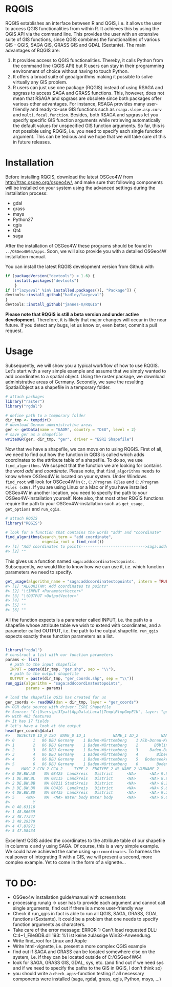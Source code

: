 <!-- README.md is generated from README.Rmd. Please edit that file -->
<!-- C:\OSGeo4W64\bin\python-qgis -> opens Python!! -->
RQGIS
=====

RQGIS establishes an interface between R and QGIS, i.e. it allows the user to access QGIS functionalities from within R. It achieves this by using the QGIS API via the command line. This provides the user with an extensive suite of GIS functions, since QGIS combines the functionalities of various GIS - QGIS, SAGA GIS, GRASS GIS and GDAL (Sextante). The main advantages of RQGIS are:

1.  It provides access to QGIS functionalities. Thereby, it calls Python from the command line (QGIS API) but R users can stay in their programming environment of choice without having to touch Python.
2.  It offers a broad suite of geoalgorithms making it possible to solve virtually any GIS problem.
3.  R users can just use one package (RQGIS) instead of using RSAGA and spgrass to access SAGA and GRASS functions. This, however, does not mean that RSAGA and spgrass are obsolete since both packages offer various other advantages. For instance, RSAGA provides many user-friendly and ready-to-use GIS functions such as `rsaga.slope.asp.curv` and `multi.focal.function`. Besides, both RSAGA and spgrass let you specify specific GIS function arguments while retrieving automatically the default values for unspecified GIS function arguments. So far, this is not possible using RQGIS, i.e. you need to specify each single function argument. This can be tedious and we hope that we will take care of this in future releases.

Installation
============

Before installing RQGIS, download the latest OSGeo4W from <http://trac.osgeo.org/osgeo4w/>, and make sure that following components will be installed on your system using the advanced settings during the installation process:

-   gdal
-   grass
-   msys
-   Python27
-   qgis
-   Qt4
-   saga

After the installation of OSGeo4W these programs should be found in `../OSGeo4W64/apps`. Soon, we will also provide you with a detailed OSGeo4W installation manual.

You can install the latest RQGIS development version from Github with

``` r
if (packageVersion("devtools") < 1.6) {
    install.packages("devtools")    
    }
if (!"lazyeval" %in% installed.packages()[, "Package"]) {
devtools::install_github("hadley/lazyeval")  
}
devtools::install_github("jannes-m/RQGIS")
```

**Please note that RQGIS is still a beta version and under active development.** Therefore, it is likely that major changes will occur in the near future. If you detect any bugs, let us know or, even better, commit a pull request.

Usage
=====

Subsequently, we will show you a typical workflow of how to use RQGIS. Let's start with a very simple example and assume that we simply wanted to add coordinates to a spatial object. Using the raster package, we download administrative areas of Germany. Secondly, we save the resulting SpatialObject as a shapefile in a temporary folder.

``` r
# attach packages
library("raster")
library("rgdal")

# define path to a temporary folder
dir_tmp <- tempdir()
# download German administrative areas
ger <- getData(name = "GADM", country = "DEU", level = 2)
# save ger as a shapefile
writeOGR(ger, dir_tmp, "ger", driver = "ESRI Shapefile")
```

Now that we have a shapefile, we can move on to using RQGIS. First of all, we need to find out how the function in QGIS is called which adds coordinates to the attribute table of a shapefile. To do so, we use `find_algorithms`. We suspect that the function we are looking for contains the word *add* and *coordinate*. Please note, that `find_algorithms` needs to know where OSGeo4W is located on your system. Under Windows `find_root` will look for OSGeo4W in `C:`, `C:/Program Files` and `C:/Program Files (x86)`. If you are using Linux or a Mac or if you have installed OSGeo4W in another location, you need to specify the path to your OSGeo4W-installation yourself. Note also, that most other RQGIS functions require the path to your OSGeo4W-installation such as `get_usage`, `get_options` and `run_qgis`.

``` r
# attach RQGIS
library("RQGIS")

# look for a function that contains the words "add" and "coordinate"
find_algorithms(search_term = "add coordinate", 
                osgeo4w_root = find_root())
#> [1] "Add coordinates to points---------------------------->saga:addcoordinatestopoints"
#> [2] ""
```

This gives us a function named `saga:addcoordinatestopoints`. Subsequently, we would like to know how we can use it, i.e. which function parameters we need to specify.

``` r
get_usage(algorithm_name = "saga:addcoordinatestopoints", intern = TRUE)
#> [1] "ALGORITHM: Add coordinates to points"
#> [2] "\tINPUT <ParameterVector>"            
#> [3] "\tOUTPUT <OutputVector>"              
#> [4] ""                                    
#> [5] ""                                    
#> [6] ""
```

All the function expects is a parameter called INPUT, i.e. the path to a shapefile whose attribute table we wish to extend with coordinates, and a parameter called OUTPUT, i.e. the path to the output shapefile. `run_qgis` expects exactly these function parameters as a list.

``` r

library("rgdal")
# construct a list with our function parameters
params <- list(
  # path to the input shapefile
  INPUT = paste(dir_tmp, "ger.shp", sep = "\\"),
  # path to the output shapefile
  OUTPUT = paste(dir_tmp, "ger_coords.shp", sep = "\\"))
run_qgis(algorithm = "saga:addcoordinatestopoints", 
         params = params)

# load the shapefile QGIS has created for us
ger_coords <- readOGR(dsn = dir_tmp, layer = "ger_coords")
#> OGR data source with driver: ESRI Shapefile 
#> Source: "C:\Users\pi37pat\AppData\Local\Temp\RtmpGmpE1U", layer: "ger_coords"
#> with 403 features
#> It has 17 fields
# let's have a look at the output
head(ger_coords@data)
#>   OBJECTID ID_0 ISO  NAME_0 ID_1            NAME_1 ID_2          NAME_2
#> 0        1   86 DEU Germany    1 Baden-Württemberg    1 Alb-Donau-Kreis
#> 1        2   86 DEU Germany    1 Baden-Württemberg    2       Böblingen
#> 2        3   86 DEU Germany    1 Baden-Württemberg    3     Baden-Baden
#> 3        4   86 DEU Germany    1 Baden-Württemberg    4        Biberach
#> 4        5   86 DEU Germany    1 Baden-Württemberg    5   Bodenseekreis
#> 5        6   86 DEU Germany    1 Baden-Württemberg    6        Bodensee
#>     HASC_2 CCN_2 CCA_2     TYPE_2  ENGTYPE_2 NL_NAME_2 VARNAME_2        X
#> 0 DE.BW.AD    NA 08425  Landkreis   District      <NA>      <NA> 9.948325
#> 1 DE.BW.BL    NA 08115  Landkreis   District      <NA>      <NA> 8.938024
#> 2 DE.BW.BB    NA 08211 Stadtkreis   District      <NA>      <NA> 8.288034
#> 3 DE.BW.BR    NA 08426  Landkreis   District      <NA>      <NA> 9.885155
#> 4 DE.BW.BD    NA 08435  Landkreis   District      <NA>      <NA> 9.270726
#> 5     <NA>    NA  <NA> Water body Water body      <NA>      <NA> 9.602077
#>          Y
#> 0 48.63110
#> 1 48.86639
#> 2 48.77347
#> 3 48.29379
#> 4 47.87971
#> 5 47.58434
```

Excellent! QGIS added the coordinates to the attribute table of our shapefile in columns x and y using SAGA. Of course, this is a very simple example. We could have achieved the same using `sp::coordinates`. To harness the real power of integrating R with a GIS, we will present a second, more complex example. Yet to come in the form of a vignette...

TO DO:
======

-   OSGeo4w installation guide/manual with screenshots
-   processing.runalg -&gt; user has to provide each argument and cannot call single arguments, find out if there is a more user-friendly way
-   Check if run\_qgis in fact is able to run all QGIS, SAGA, GRASS, GDAL functions (Sextante). It could be a problem that one needs to specify function arguments as characters.
-   Take care of the error message: ERROR 1: Can't load requested DLL: C:4~1\_FileGDB.dll 193: %1 ist keine zulässige Win32-Anwendung.
-   Write find\_root for Linux and Apple
-   Write html-vignette, i.e. present a more complex QGIS example
-   find out if SAGA and GRASS can be located somewhere else on the system, i.e. if they can be located outside of C:/OSGeo4W64
-   look for SAGA, GRASS GIS, GDAL, sys, etc. (and find out if we need sys and if we need to specify the paths to the GIS in QGIS, I don't think so)
-   you should write a `check_apps`-function testing if all necessary components were installed (saga, rgdal, grass, qgis, Python, msys, ...)
